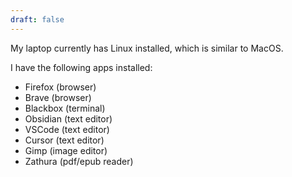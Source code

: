 ```yaml
---
draft: false
---
```


My laptop currently has Linux installed, which is similar to MacOS.

I have the following apps installed:
- Firefox (browser)
- Brave (browser)
- Blackbox (terminal)
- Obsidian (text editor)
- VSCode (text editor)
- Cursor (text editor)
- Gimp (image editor)
- Zathura (pdf/epub reader)